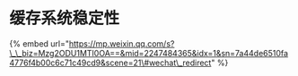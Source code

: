 # 缓存系统稳定性

{% embed url="https://mp.weixin.qq.com/s?\_\_biz=Mzg2ODU1MTI0OA==&mid=2247484365&idx=1&sn=7a44de6510fa4776f4b00c6c71c49cd9&scene=21\#wechat\_redirect" %}



